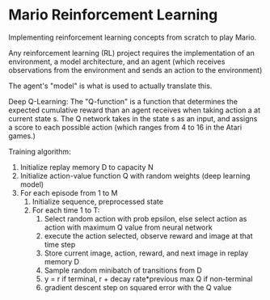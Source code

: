 # Mario Reinforcement Learning

Implementing reinforcement learning concepts from scratch to play Mario.

Any reinforcement learning (RL) project requires the implementation of an environment, a model architecture, and an agent (which receives observations from the environment and sends an action to the environment)

The agent's "model" is what is used to actually translate this.

Deep Q-Learning: The "Q-function" is a function that determines the expected cumulative reward than an agent receives when taking action a at current state s. The Q network takes in the state s as an input, and assigns a score to each possible action (which ranges from 4 to 16 in the Atari games.)

Training algorithm:
1. Initialize replay memory D to capacity N
2. Initialize action-value function Q with random weights (deep learning model)
3. For each episode from 1 to M
    1. Initialize sequence, preprocessed state
    2. For each time 1 to T:
        1. Select random action with prob epsilon, else select action as action with maximum Q value from neural network
        2. execute the action selected, observe reward and image at that time step
        3. Store current image, action, reward, and next image in replay memory D
        4. Sample random minibatch of transitions from D
        5. y = r if terminal, r + decay rate*previous max Q if non-terminal
        6. gradient descent step on squared error with the Q value







